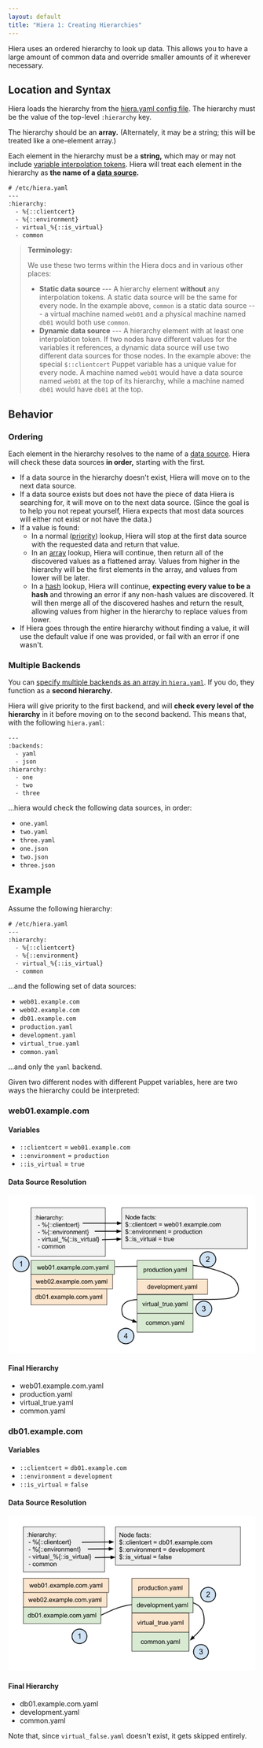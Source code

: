 ```yaml
---
layout: default
title: "Hiera 1: Creating Hierarchies"
---
```


[config]: ./configuring.html
[variables]: ./variables.html
[data]: ./data_sources.html

<!-- TODO: better links for the lookup types -->
[priority]: ./puppet.html
[array]: ./puppet.html
[hash]: ./puppet.html


Hiera uses an ordered hierarchy to look up data. This allows you to have a large amount of common data and override smaller amounts of it wherever necessary.

Location and Syntax
-----

Hiera loads the hierarchy from the [hiera.yaml config file][config]. The hierarchy must be the value of the top-level `:hierarchy` key.

The hierarchy should be an **array.** (Alternately, it may be a string; this will be treated like a one-element array.)

Each element in the hierarchy must be a **string,** which may or may not include [variable interpolation tokens][variables]. Hiera will treat each element in the hierarchy as **the name of a [data source][data].** 

    # /etc/hiera.yaml
    ---
    :hierarchy:
      - %{::clientcert}
      - %{::environment}
      - virtual_%{::is_virtual}
      - common

> **Terminology:** 
> 
> We use these two terms within the Hiera docs and in various other places:
> 
> * **Static data source** --- A hierarchy element **without** any interpolation tokens. A static data source will be the same for every node. In the example above, `common` is a static data source --- a virtual machine named `web01` and a physical machine named `db01` would both use `common`. 
> * **Dynamic data source** --- A hierarchy element with at least one interpolation token. If two nodes have different values for the variables it references, a dynamic data source will use two different data sources for those nodes. In the example above: the special `$::clientcert` Puppet variable has a unique value for every node. A machine named `web01` would have a data source named `web01` at the top of its hierarchy, while a machine named `db01` would have `db01` at the top.

Behavior
-----

### Ordering

Each element in the hierarchy resolves to the name of a [data source][data]. Hiera will check these data sources **in order,** starting with the first.

* If a data source in the hierarchy doesn't exist, Hiera will move on to the next data source. 
* If a data source exists but does not have the piece of data Hiera is searching for, it will move on to the next data source. (Since the goal is to help you not repeat yourself, Hiera expects that most data sources will either not exist or not have the data.)
* If a value is found:
    * In a normal ([priority][]) lookup, Hiera will stop at the first data source with the requested data and return that value.
    * In an [array][] lookup, Hiera will continue, then return all of the discovered values as a flattened array. Values from higher in the hierarchy will be the first elements in the array, and values from lower will be later. 
    * In a [hash][] lookup, Hiera will continue, **expecting every value to be a hash** and throwing an error if any non-hash values are discovered. It will then merge all of the discovered hashes and return the result, allowing values from higher in the hierarchy to replace values from lower.
* If Hiera goes through the entire hierarchy without finding a value, it will use the default value if one was provided, or fail with an error if one wasn't. 

### Multiple Backends

You can [specify multiple backends as an array in `hiera.yaml`][config]. If you do, they function as a **second hierarchy.**

Hiera will give priority to the first backend, and will **check every level of the hierarchy** in it before moving on to the second backend. This means that, with the following `hiera.yaml`:

    ---
    :backends:
      - yaml
      - json
    :hierarchy:
      - one
      - two
      - three

...hiera would check the following data sources, in order:

* `one.yaml`
* `two.yaml`
* `three.yaml`
* `one.json`
* `two.json`
* `three.json`

Example
-----

Assume the following hierarchy:

    # /etc/hiera.yaml
    ---
    :hierarchy:
      - %{::clientcert}
      - %{::environment}
      - virtual_%{::is_virtual}
      - common

...and the following set of data sources:

* `web01.example.com`
* `web02.example.com`
* `db01.example.com`
* `production.yaml`
* `development.yaml`
* `virtual_true.yaml`
* `common.yaml`

...and only the `yaml` backend.

Given two different nodes with different Puppet variables, here are two ways the hierarchy could be interpreted:

### web01.example.com

#### Variables

- `::clientcert` = `web01.example.com`
- `::environment` = `production`
- `::is_virtual` = `true`

#### Data Source Resolution

![A hierarchy interpreted for a node](./images/hierarchy1.png)

#### Final Hierarchy

- web01.example.com.yaml
- production.yaml
- virtual_true.yaml
- common.yaml

### db01.example.com

#### Variables

- `::clientcert` = `db01.example.com`
- `::environment` = `development`
- `::is_virtual` = `false`

#### Data Source Resolution

![The same hierarchy, interpreted for another node](./images/hierarchy2.png)

#### Final Hierarchy

- db01.example.com.yaml
- development.yaml
- common.yaml

Note that, since `virtual_false.yaml` doesn't exist, it gets skipped entirely. 
